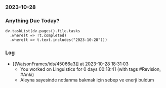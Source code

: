 ### 2023-10-28

### Anything Due Today?
```dataviewjs
dv.taskList(dv.pages().file.tasks 
  .where(t => !t.completed)
  .where(t => t.text.includes("2023-10-28")))
```
### Log

- [[WatsonFrames/ids/45066a3]] at 2023-10-28 18:31:03
  - You worked on Linguistics for 0 days 00:18:41 (with tags #Revision, #Anki)
  - Aleyna sayesinde notlarıma bakmak için sebep ve enerji buldum
